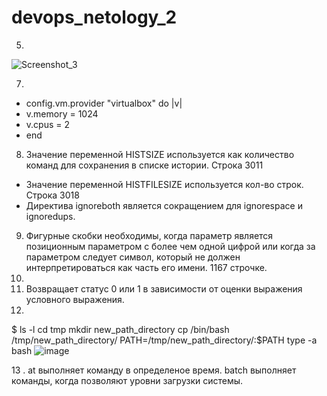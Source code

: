 # devops_netology_2
 5. 
   ![Screenshot_3](https://user-images.githubusercontent.com/95320903/149648094-e9c46795-861e-4a68-9af0-b7e891b401a3.png) 

7.  
 * config.vm.provider "virtualbox" do |v|
 * v.memory = 1024
 * v.cpus = 2
 * end 
 8. Значение переменной HISTSIZE используется как количество команд для сохранения в списке истории. Строка 3011 
* Значение переменной HISTFILESIZE используется кол-во строк. Строка 3018 
* Директива ignoreboth является сокращением для ignorespace и ignoredups. 
 9. Фигурные скобки необходимы, когда параметр является позиционным параметром с более чем одной цифрой или когда за параметром следует символ, который не должен интерпретироваться как часть его имени. 1167 строчке. 
10.
11.  Возвращает статус 0 или 1 в зависимости от оценки выражения условного выражения.
12.  
$ ls -l 
 cd tmp
 mkdir new_path_directory
 cp /bin/bash /tmp/new_path_directory/
 PATH=/tmp/new_path_directory/:$PATH
 type -a bash
![image](https://user-images.githubusercontent.com/95320903/150048934-a469238c-3497-473a-abe5-2137da9b5235.png)

13 .  at выполняет команду в определеное время. batch выполняет команды, когда позволяют уровни загрузки системы.
